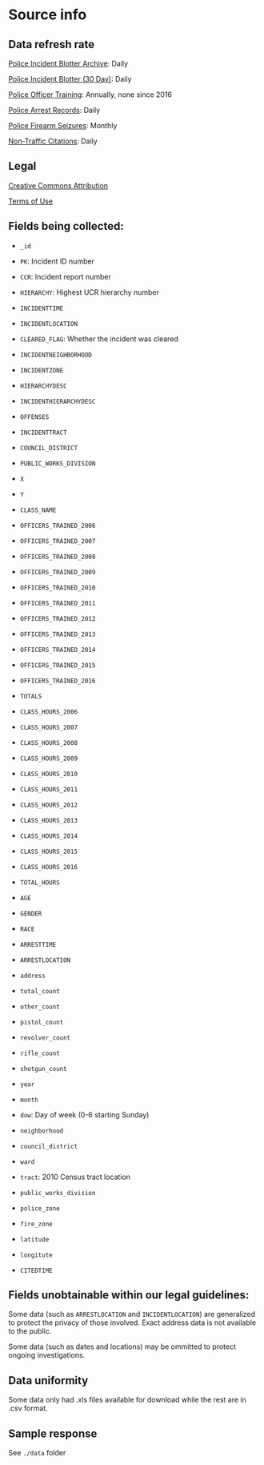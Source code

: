 # Source info

## Data refresh rate

[Police Incident Blotter Archive](https://data.wprdc.org/dataset/uniform-crime-reporting-data): Daily

[Police Incident Blotter (30 Day)](https://data.wprdc.org/dataset/police-incident-blotter): Daily

[Police Officer Training](https://data.wprdc.org/dataset/officer-training): Annually, none since 2016

[Police Arrest Records](https://data.wprdc.org/dataset/arrest-data): Daily

[Police Firearm Seizures](https://data.wprdc.org/dataset/pbp-fire-arm-seizures): Monthly

[Non-Traffic Citations](https://data.wprdc.org/dataset/non-traffic-citations): Daily

## Legal

[Creative Commons Attribution](http://www.opendefinition.org/licenses/cc-by)

[Terms of Use](https://www.wprdc.org/terms-of-use/)

## Fields being collected:

- `_id`
- `PK`: Incident ID number
- `CCR`: Incident report number
- `HIERARCHY`: Highest UCR hierarchy number
- `INCIDENTTIME`
- `INCIDENTLOCATION`
- `CLEARED_FLAG`: Whether the incident was cleared
- `INCIDENTNEIGHBORHOOD`
- `INCIDENTZONE`
- `HIERARCHYDESC`
- `INCIDENTHIERARCHYDESC`
- `OFFENSES`
- `INCIDENTTRACT`
- `COUNCIL_DISTRICT`
- `PUBLIC_WORKS_DIVISION`
- `X`
- `Y`

- `CLASS_NAME`
- `OFFICERS_TRAINED_2006`
- `OFFICERS_TRAINED_2007`
- `OFFICERS_TRAINED_2008`
- `OFFICERS_TRAINED_2009`
- `OFFICERS_TRAINED_2010`
- `OFFICERS_TRAINED_2011`
- `OFFICERS_TRAINED_2012`
- `OFFICERS_TRAINED_2013`
- `OFFICERS_TRAINED_2014`
- `OFFICERS_TRAINED_2015`
- `OFFICERS_TRAINED_2016`
- `TOTALS`
- `CLASS_HOURS_2006`
- `CLASS_HOURS_2007`
- `CLASS_HOURS_2008`
- `CLASS_HOURS_2009`
- `CLASS_HOURS_2010`
- `CLASS_HOURS_2011`
- `CLASS_HOURS_2012`
- `CLASS_HOURS_2013`
- `CLASS_HOURS_2014`
- `CLASS_HOURS_2015`
- `CLASS_HOURS_2016`
- `TOTAL_HOURS`

- `AGE`
- `GENDER`
- `RACE`
- `ARRESTTIME`
- `ARRESTLOCATION`

- `address`
- `total_count`
- `other_count`
- `pistol_count`
- `revolver_count`
- `rifle_count`
- `shotgun_count`
- `year`
- `month`
- `dow`: Day of week (0-6 starting Sunday)
- `neighborhood`
- `council_district`
- `ward`
- `tract`: 2010 Census tract location
- `public_works_division`
- `police_zone`
- `fire_zone`
- `latitude`
- `longitute`

- `CITEDTIME`

## Fields unobtainable within our legal guidelines:

Some data (such as `ARRESTLOCATION` and `INCIDENTLOCATION`) are generalized to protect the privacy of those involved.
Exact address data is not available to the public.

Some data (such as dates and locations) may be ommitted to protect ongoing investigations.

## Data uniformity

Some data only had .xls files available for download while the rest are in .csv format.

## Sample response

See `./data` folder
